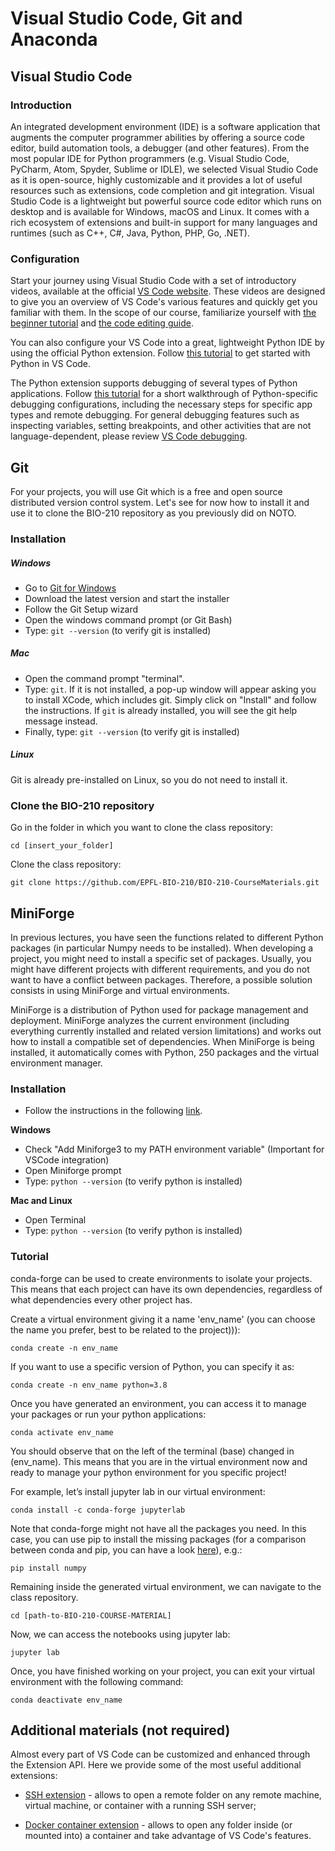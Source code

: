 # Visual Studio Code, Git and Anaconda

## Visual Studio Code

### Introduction

An integrated development environment (IDE) is a software application that augments the computer programmer abilities by offering a source code editor, build automation tools, a debugger (and other features). From the most popular IDE for Python programmers (e.g. Visual Studio Code, PyCharm, Atom, Spyder, Sublime or IDLE), we selected Visual Studio Code as it is open-source, highly customizable and it provides a lot of useful resources such as extensions, code completion and git integration. Visual Studio Code is a lightweight but powerful source code editor which runs on desktop and is available for Windows, macOS and Linux. It comes with a rich ecosystem of extensions and built-in support for many languages and runtimes (such as C++, C#, Java, Python, PHP, Go, .NET).

### Configuration

Start your journey using Visual Studio Code with a set of introductory videos, available at the official [VS Code website](https://code.visualstudio.com/docs/getstarted/introvideos). These videos are designed to give you an overview of VS Code's various features and quickly get you familiar with them. In the scope of our course, familiarize yourself with [the beginner tutorial](https://code.visualstudio.com/docs/introvideos/basics) and [the code editing guide](https://https://code.visualstudio.com/docs/introvideos/codeediting).

You can also configure your VS Code into a great, lightweight Python IDE by using the official Python extension. Follow [this tutorial](https://code.visualstudio.com/docs/python/python-tutorial) to get started with Python in VS Code.

The Python extension supports debugging of several types of Python applications. Follow [this tutorial](https://code.visualstudio.com/docs/python/debugging) for a short walkthrough of Python-specific debugging configurations, including the necessary steps for specific app types and remote debugging. For general debugging features such as inspecting variables, setting breakpoints, and other activities that are not language-dependent, please review [VS Code debugging](https://code.visualstudio.com/docs/editor/debugging).

## Git

For your projects, you will use Git which is a free and open source distributed version control system. Let's see for now how to install it and use it to clone the BIO-210 repository as you previously did on NOTO.

### Installation

##### Windows

- Go to [Git for Windows](https://gitforwindows.org/)
- Download the latest version and start the installer
- Follow the Git Setup wizard
- Open the windows command prompt (or Git Bash)
- Type: `git --version`   (to verify git is installed)

##### Mac

- Open the command prompt "terminal".
- Type: `git`. If it is not installed, a pop-up window will appear asking you to install XCode, which includes git. Simply click on "Install" and follow the instructions. If `git` is already installed, you will see the git help message instead.
- Finally, type: `git --version`  (to verify git is installed)

##### Linux

Git is already pre-installed on Linux, so you do not need to install it.

### Clone the BIO-210 repository

Go in the folder in which you want to clone the class repository:

`cd [insert_your_folder]`

Clone the class repository:

`git clone https://github.com/EPFL-BIO-210/BIO-210-CourseMaterials.git`


## MiniForge

In previous lectures, you have seen the functions related to different Python packages (in particular Numpy needs to be installed). When developing a project, you might need to install a specific set of packages. Usually, you might have different projects with different requirements, and you do not want to have a conflict between packages. Therefore, a possible solution consists in using MiniForge and virtual environments.

MiniForge is a distribution of Python used for package management and deployment. MiniForge analyzes the current environment (including everything currently installed and related version limitations) and works out how to install a compatible set of dependencies. When MiniForge is being installed, it automatically comes with Python, 250 packages and the virtual environment manager.

### Installation

- Follow the instructions in the following [link](https://conda-forge.org/download/).

**Windows**
- Check "Add Miniforge3 to my PATH environment variable" (Important for VSCode integration)
- Open Miniforge prompt
- Type: `python --version`  (to verify python is installed)

**Mac and Linux**
- Open Terminal
- Type: `python --version`  (to verify python is installed)

### Tutorial
conda-forge can be used to create environments to isolate your projects. This means that each project can have its own dependencies, regardless of what dependencies every other project has.

Create a virtual environment giving it a name 'env_name' (you can choose the name you prefer, best to be related to the project))):

`conda create -n env_name`

If you want to use a specific version of Python, you can specify it as:

`conda create -n env_name python=3.8`

Once you have generated an environment, you can access it to manage your packages or run your python applications:

`conda activate env_name`

You should observe that on the left of the terminal (base) changed in (env_name). This means that you are in the virtual environment now and ready to manage your python environment for you specific project!

For example, let’s install jupyter lab in our virtual environment:

`conda install -c conda-forge jupyterlab`

Note that conda-forge might not have all the packages you need. In this case, you can use pip to install the missing packages (for a comparison between conda and pip, you can have a look [here](https://pythonspeed.com/articles/conda-vs-pip/)), e.g.:

`pip install numpy`

Remaining inside the generated virtual environment, we can navigate to the class repository.

`cd [path-to-BIO-210-COURSE-MATERIAL]`

Now, we can access the notebooks using jupyter lab:

`jupyter lab`

Once, you have finished working on your project, you can exit your virtual environment with the following command:

`conda deactivate env_name`

## Additional materials (not required)

Almost every part of VS Code can be customized and enhanced through the Extension API. Here we provide some of the most useful additional extensions:

* [SSH extension](https://code.visualstudio.com/docs/remote/ssh) - allows to open a remote folder on any remote machine, virtual machine, or container with a running SSH server;

* [Docker container extension](https://code.visualstudio.com/docs/remote/containers) - allows to open any folder inside (or mounted into) a container and take advantage of VS Code's features.
